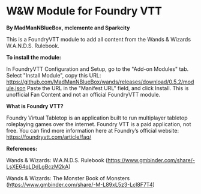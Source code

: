 # W&W Module for Foundry VTT 
**By MadManNBlueBox, mclemente and Sparkcity**

This is a FoundryVTT module to add all content from the Wands & Wizards W.A.N.D.S. Rulebook.

**To install the module:**

In FoundryVTT Configuration and Setup, go to the "Add-on Modules" tab. Select "Install Module", copy this URL:
https://github.com/MadManNBlueBox/wands/releases/download/0.5.2/module.json
Paste the URL in the "Manifest URL" field, and click Install.
This is unofficial Fan Content and not an official FoundryVTT module.

**What is Foundry VTT?**

Foundry Virtual Tabletop is an application built to run multiplayer tabletop roleplaying games over the internet. Foundry VTT is a paid application, not free. You can find more information here at Foundry’s official website: 
https://foundryvtt.com/article/faq/

**References:**

Wands & Wizards: W.A.N.D.S. Rulebook (https://www.gmbinder.com/share/-LsXE64qLDdLgBczM2kA)

Wands & Wizards: The Monster Book of Monsters (https://www.gmbinder.com/share/-M-L89xL5z3-Lcl8F7T4)
